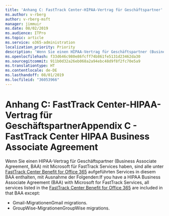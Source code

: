 ```yaml
---
title: 'Anhang C: FastTrack Center-HIPAA-Vertrag für Geschäftspartner'
ms.author: v-rberg
author: v-rberg-msft
manager: jimmuir
ms.date: 08/02/2019
ms.audience: ITPro
ms.topic: article
ms.service: o365-administration
localization_priority: Priority
description: 'Wenn Sie einen HIPAA-Vertrag für Geschäftspartner (Business Associate Agreement, BAA) mit Microsoft für FastTrack Services haben, sind alle unter FastTrack Center Benefit for Office 365 aufgeführten Services in diesem BAA enthalten, mit Ausnahme der Folgenden:'
ms.openlocfilehash: f33d646c980e86fcff74b861fe5131d23462da30
ms.sourcegitcommit: 911b0d32a26eb068a2a94ebc48d9f8f2fc70e5a9
ms.translationtype: HT
ms.contentlocale: de-DE
ms.lasthandoff: 08/01/2019
ms.locfileid: "36053966"
---
```

# <a name="appendix-c---fasttrack-center-hipaa-business-associate-agreement"></a><span data-ttu-id="62de9-103">Anhang C: FastTrack Center-HIPAA-Vertrag für Geschäftspartner</span><span class="sxs-lookup"><span data-stu-id="62de9-103">Appendix C - FastTrack Center HIPAA Business Associate Agreement</span></span>

<span data-ttu-id="62de9-104">Wenn Sie einen HIPAA-Vertrag für Geschäftspartner (Business Associate Agreement, BAA) mit Microsoft für FastTrack Services haben, sind alle unter [FastTrack Center Benefit for Office 365](O365-fasttrack-benefit-for-office-365.md) aufgeführten Services in diesem BAA enthalten, mit Ausnahme der Folgenden:</span><span class="sxs-lookup"><span data-stu-id="62de9-104">If you have a HIPAA Business Associate Agreement (BAA) with Microsoft for FastTrack Services, all services listed in the [FastTrack Center Benefit for Office 365](O365-fasttrack-benefit-for-office-365.md) are included in that BAA except:</span></span> 
  
- <span data-ttu-id="62de9-105">Gmail-Migrationen</span><span class="sxs-lookup"><span data-stu-id="62de9-105">Gmail migrations.</span></span>   
- <span data-ttu-id="62de9-106">GroupWise-Migrationen</span><span class="sxs-lookup"><span data-stu-id="62de9-106">GroupWise migrations.</span></span>
    

